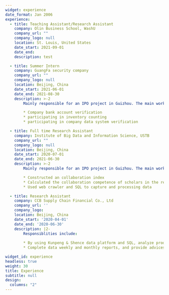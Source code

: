 ```yaml
---
widget: experience
date_format: Jan 2006
experience:
  - title: Teaching Assistant/Research Assistant
    company: Olin Business School, WashU
    company_url: ""
    company_logo: null
    location: St. Louis, United States
    date_start: 2021-09-01
    date_end: 
    description: test

  - title: Summer Intern
    company: GuangFa security company
    company_url: ""
    company_logo: null
    location: Beijing, China
    date_start: 2021-06-01
    date_end: 2021-08-30
    description: >-2
        Mainly responsible for an IPO project in Guizhou. The main work content includes: 

        * Company bank account verification
        * participating in inventory counting
        * participating in company data system verification

  - title: Full time Research Assistant
    company: Institute of Big Data and Information Science, USTB
    company_url: ""
    company_logo: null
    location: Beijing, China
    date_start: 2020-07-01
    date_end: 2021-06-30
    description: >-2
        Mainly responsible for an IPO project in Guizhou. The main work content includes: 

        * Constructed an collaboration index
        * Calculated the collaboration competence of scholars in the required list
        * Used web crawler and SQL to capture and processing data

  - title: Research Assistant
    company: CCB Supply Chain Financial Co., Ltd
    company_url: ''
    company_logo:
    location: Beijing, China
    date_start: '2020-04-01'
    date_end: '2020-06-30'
    description: |2-
        Responsiblities include:
    
        * By using Kunpeng & Shence data platform and SQL, analyze production conditions and user behaviors. 
        * Complete data weekly and monthly reports, and provide advices for the department's digital operation strategy. 

widget_id: experience
headless: true
weight: 30
title: Experience
subtitle: null
design:
  columns: "2"
---
```


